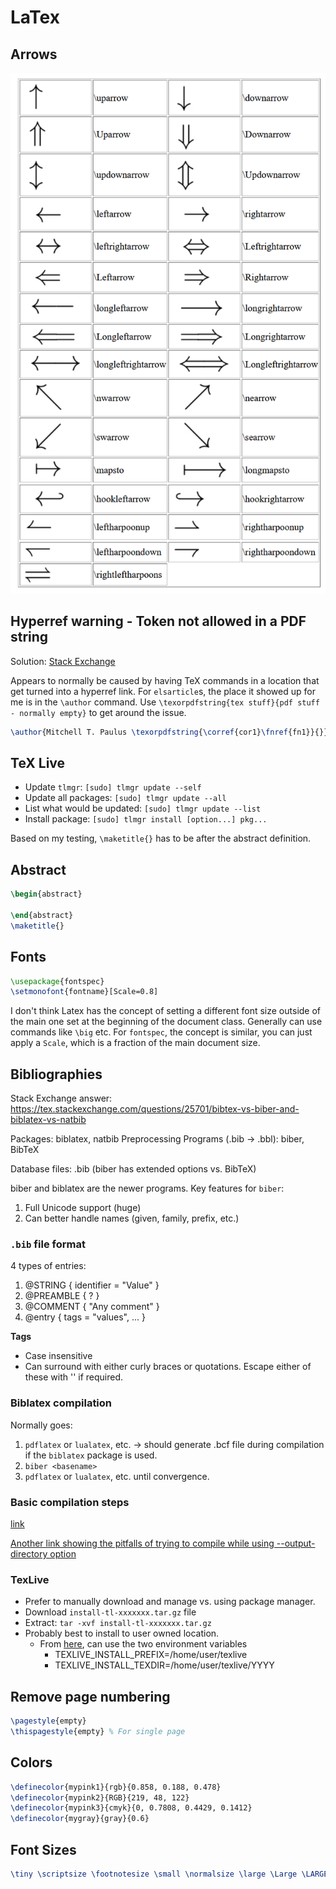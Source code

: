 # LaTex

## Arrows

![Latex Arrows](img/latex_arrows.png)


## Hyperref warning - Token not allowed in a PDF string

Solution: [Stack Exchange](https://tex.stackexchange.com/questions/10555/hyperref-warning-token-not-allowed-in-a-pdf-string)

Appears to normally be caused by having TeX commands in a location that
get turned into a hyperref link. For `elsarticle`s, the place it showed
up for me is in the `\author` command. Use `\texorpdfstring{tex
stuff}{pdf stuff - normally empty}` to get around the issue.

```tex
\author{Mitchell T. Paulus \texorpdfstring{\corref{cor1}\fnref{fn1}}{}}
```

## TeX Live

- Update `tlmgr`: `[sudo] tlmgr update --self`
- Update all packages: `[sudo] tlmgr update --all`
- List what would be updated: `[sudo] tlmgr update --list`
- Install package: `[sudo] tlmgr install [option...] pkg...`

Based on my testing, `\maketitle{}` has to be after the abstract
definition.

## Abstract

```tex
\begin{abstract}

\end{abstract}
\maketitle{}
```

## Fonts

```tex
\usepackage{fontspec}
\setmonofont{fontname}[Scale=0.8]
```

I don't think Latex has the concept of setting a different font size
outside of the main one set at the beginning of the document class.
Generally can use commands like `\big` etc. For `fontspec`, the concept
is similar, you can just apply a `Scale`, which is a fraction of the
main document size.

## Bibliographies

Stack Exchange answer: https://tex.stackexchange.com/questions/25701/bibtex-vs-biber-and-biblatex-vs-natbib

Packages: biblatex, natbib
Preprocessing Programs (.bib -> .bbl): biber, BibTeX

Database files: .bib (biber has extended options vs. BibTeX)

biber and biblatex are the newer programs. Key features for `biber`:

1. Full Unicode support (huge)
2. Can better handle names (given, family, prefix, etc.)

### `.bib` file format

4 types of entries:

1. @STRING { identifier = "Value" }
2. @PREAMBLE { ? }
3. @COMMENT { "Any comment" }
4. @entry { tags = "values", ... }

**Tags**

- Case insensitive
- Can surround with either curly braces or quotations. Escape either of these with '\' if required.

### Biblatex compilation

Normally goes:

1. `pdflatex` or `lualatex`, etc. -> should generate .bcf file during
   compilation if the `biblatex` package is used.
2. `biber <basename>`
3. `pdflatex` or `lualatex`, etc. until convergence.

### Basic compilation steps

[link](https://tex.stackexchange.com/questions/204291/bibtex-latex-compiling)

[Another link showing the pitfalls of trying to compile while using
--output-directory option](https://tex.stackexchange.com/questions/12686/how-do-i-run-bibtex-after-using-the-output-directory-flag-with-pdflatex-when-f)


### TexLive

- Prefer to manually download and manage vs. using package manager.
- Download `install-tl-xxxxxxx.tar.gz` file
- Extract: `tar -xvf install-tl-xxxxxxx.tar.gz`
- Probably best to install to user owned location.
    - From [here](https://stackoverflow.com/a/29784261/5932184), can use
      the two environment variables
        - TEXLIVE_INSTALL_PREFIX=/home/user/texlive
        - TEXLIVE_INSTALL_TEXDIR=/home/user/texlive/YYYY

## Remove page numbering

```tex
\pagestyle{empty}
\thispagestyle{empty} % For single page
```
## Colors

```tex
\definecolor{mypink1}{rgb}{0.858, 0.188, 0.478}
\definecolor{mypink2}{RGB}{219, 48, 122}
\definecolor{mypink3}{cmyk}{0, 0.7808, 0.4429, 0.1412}
\definecolor{mygray}{gray}{0.6}
```

## Font Sizes

```tex
\tiny \scriptsize \footnotesize \small \normalsize \large \Large \LARGE \huge \Huge
```

